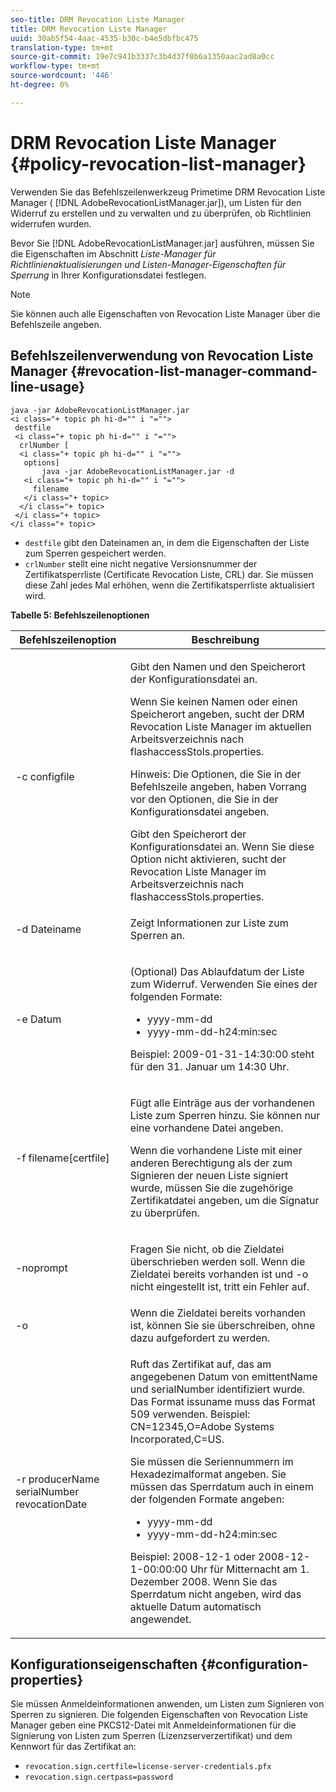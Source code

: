 ```yaml
---
seo-title: DRM Revocation Liste Manager
title: DRM Revocation Liste Manager
uuid: 30ab5f54-4aac-4535-b30c-b4e5dbfbc475
translation-type: tm+mt
source-git-commit: 19e7c941b3337c3b4d37f0b6a1350aac2ad8a0cc
workflow-type: tm+mt
source-wordcount: '446'
ht-degree: 0%

---
```



# DRM Revocation Liste Manager {#policy-revocation-list-manager}

Verwenden Sie das Befehlszeilenwerkzeug Primetime DRM Revocation Liste Manager ( [!DNL AdobeRevocationListManager.jar]), um Listen für den Widerruf zu erstellen und zu verwalten und zu überprüfen, ob Richtlinien widerrufen wurden.

Bevor Sie [!DNL AdobeRevocationListManager.jar] ausführen, müssen Sie die Eigenschaften im Abschnitt *Liste-Manager für Richtlinienaktualisierungen und Listen-Manager-Eigenschaften für Sperrung* in Ihrer Konfigurationsdatei festlegen.

>[!NOTE]
>
>Sie können auch alle Eigenschaften von Revocation Liste Manager über die Befehlszeile angeben.

## Befehlszeilenverwendung von Revocation Liste Manager {#revocation-list-manager-command-line-usage}

```
java -jar AdobeRevocationListManager.jar 
<i class="+ topic ph hi-d="" i "="">
 destfile 
 <i class="+ topic ph hi-d="" i "="">
  crlNumber [
  <i class="+ topic ph hi-d="" i "="">
   options] 
       java -jar AdobeRevocationListManager.jar -d 
   <i class="+ topic ph hi-d="" i "="">
     filename
   </i class="+ topic>
  </i class="+ topic>
 </i class="+ topic>
</i class="+ topic>
```

* `destfile` gibt den Dateinamen an, in dem die Eigenschaften der Liste zum Sperren gespeichert werden.
* `crlNumber` stellt eine nicht negative Versionsnummer der Zertifikatsperrliste (Certificate Revocation Liste, CRL) dar. Sie müssen diese Zahl jedes Mal erhöhen, wenn die Zertifikatsperrliste aktualisiert wird.

**Tabelle 5: Befehlszeilenoptionen**

<table frame="all" colsep="1" rowsep="1" class="+ topic/table adobe-d/table " id="table_a3y_wqy_n4">  
 <thead class="- topic/thead "> 
  <tr rowsep="1" class="- topic/row "> 
   <th colname="1" class="- topic/entry entry"> Befehlszeilenoption </th> 
   <th colname="2" class="- topic/entry entry"> Beschreibung </th> 
  </tr> 
 </thead>
 <tbody class="- topic/tbody "> 
  <tr rowsep="1" class="- topic/row "> 
   <td colname="1" class="- topic/entry "><span class="+ topic/ph pr-d/codeph codeph">-c configfile</span> </td> 
   <td colname="2" class="- topic/entry "><p class="- topic/p ">Gibt den Namen und den Speicherort der Konfigurationsdatei an. </p><p class="- topic/p ">Wenn Sie keinen Namen oder einen Speicherort angeben, sucht der DRM Revocation Liste Manager im aktuellen Arbeitsverzeichnis nach <span class="filepath"> flashaccessStols.properties</span>. </p><p>Hinweis:  Die Optionen, die Sie in der Befehlszeile angeben, haben Vorrang vor den Optionen, die Sie in der Konfigurationsdatei angeben. </p>Gibt den Speicherort der Konfigurationsdatei an. Wenn Sie diese Option nicht aktivieren, sucht der Revocation Liste Manager im Arbeitsverzeichnis nach <span class="filepath"> flashaccessStols.properties</span>. </td> 
  </tr> 
  <tr rowsep="1" class="- topic/row "> 
   <td colname="1" class="- topic/entry "><span class="+ topic/ph pr-d/codeph codeph">-d Dateiname</span> </td> 
   <td colname="2" class="- topic/entry "> <p class="- topic/p ">Zeigt Informationen zur Liste zum Sperren an. </p> </td> 
  </tr> 
  <tr rowsep="1" class="- topic/row "> 
   <td colname="1" class="- topic/entry "><span class="+ topic/ph pr-d/codeph codeph">-e Datum</span> </td> 
   <td colname="2" class="- topic/entry "> <p class="- topic/p ">(Optional) Das Ablaufdatum der Liste zum Widerruf. Verwenden Sie eines der folgenden Formate: 
     <ul id="ul_2C89F8183C3647C593CB67576D9DED07"> 
      <li id="li_A866F6CBCB464193A119A6609C8F3B2A"><span class="+ topic/ph pr-d/codeph codeph">yyyy-mm-dd</span> </li> 
      <li id="li_B5F9F6C995E64464838DDE447848F707"><span class="+ topic/ph pr-d/codeph codeph">yyyy-mm-dd-h24:min:sec</span> </li> 
     </ul>Beispiel: 2009-01-31-14:30:00 steht für den 31. Januar um 14:30 Uhr. </p> </td> 
  </tr> 
  <tr rowsep="1" class="- topic/row "> 
   <td colname="1" class="- topic/entry "><span class="codeph">-f filename[certfile]</span> </td> 
   <td colname="2" class="- topic/entry "> <p>Fügt alle Einträge aus der vorhandenen Liste zum Sperren hinzu. Sie können nur eine vorhandene Datei angeben. </p> <p class="- topic/p ">Wenn die vorhandene Liste mit einer anderen Berechtigung als der zum Signieren der neuen Liste signiert wurde, müssen Sie die zugehörige Zertifikatdatei angeben, um die Signatur zu überprüfen. </p> </td> 
  </tr> 
  <tr rowsep="1" class="- topic/row "> 
   <td colname="1" class="- topic/entry "><span class="codeph"> -noprompt</span> </td> 
   <td colname="2" class="- topic/entry "> <p class="- topic/p ">Fragen Sie nicht, ob die Zieldatei überschrieben werden soll. Wenn die Zieldatei bereits vorhanden ist und <span class="codeph"> -o</span> nicht eingestellt ist, tritt ein Fehler auf. </p> </td> 
  </tr> 
  <tr rowsep="1" class="- topic/row "> 
   <td colname="1" class="- topic/entry "><span class="codeph"> -o</span> </td> 
   <td colname="2" class="- topic/entry "> Wenn die Zieldatei bereits vorhanden ist, können Sie sie überschreiben, ohne dazu aufgefordert zu werden. </td> 
  </tr> 
  <tr rowsep="0" class="- topic/row "> 
   <td colname="1" class="- topic/entry "><span class="codeph">-r producerName serialNumber revocationDate</span> </td> 
   <td colname="2" class="- topic/entry "> <p class="- topic/p ">Ruft das Zertifikat auf, das am angegebenen Datum von <span class="codeph"> emittentName</span> und <span class="codeph"> serialNumber</span> identifiziert wurde. Das Format <span class="codeph"> issuname</span> muss das Format 509 verwenden. Beispiel: <span class="codeph"> CN=12345,O=Adobe Systems Incorporated,C=US</span>. </p> <p>Sie müssen die Seriennummern im Hexadezimalformat angeben. Sie müssen das Sperrdatum auch in einem der folgenden Formate angeben: 
     <ul id="ul_1524FBC6818248F3A2B271243E649400"> 
      <li id="li_BC618EA2332D42A59B1B5434CAFFD2AF"><span class="+ topic/ph pr-d/codeph codeph">yyyy-mm-dd</span> </li> 
      <li id="li_97F77810D20C4CF2944EFCFF5DFAE467"><span class="+ topic/ph pr-d/codeph codeph">yyyy-mm-dd-h24:min:sec</span> </li> 
     </ul>Beispiel: 2008-12-1 oder 2008-12-1-00:00:00 Uhr für Mitternacht am 1. Dezember 2008. Wenn Sie das Sperrdatum nicht angeben, wird das aktuelle Datum automatisch angewendet. </p> </td> 
  </tr> 
 </tbody> 
</table>

## Konfigurationseigenschaften {#configuration-properties}

Sie müssen Anmeldeinformationen anwenden, um Listen zum Signieren von Sperren zu signieren. Die folgenden Eigenschaften von Revocation Liste Manager geben eine PKCS12-Datei mit Anmeldeinformationen für die Signierung von Listen zum Sperren (Lizenzserverzertifikat) und dem Kennwort für das Zertifikat an:

* `revocation.sign.certfile=license-server-credentials.pfx`
* `revocation.sign.certpass=password`